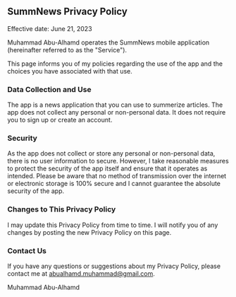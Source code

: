 SummNews Privacy Policy
-----------------------------

Effective date: June 21, 2023

Muhammad Abu-Alhamd operates the SummNews mobile application (hereinafter referred to as the "Service").

This page informs you of my policies regarding the use of the app and the choices you have associated with that use.

### Data Collection and Use

The app is a news application that you can use to summerize articles. The app does not collect any personal or non-personal data. It does not require you to sign up or create an account.

### Security

As the app does not collect or store any personal or non-personal data, there is no user information to secure. However, I take reasonable measures to protect the security of the app itself and ensure that it operates as intended. Please be aware that no method of transmission over the internet or electronic storage is 100% secure and I cannot guarantee the absolute security of the app.

### Changes to This Privacy Policy

I may update this Privacy Policy from time to time. I will notify you of any changes by posting the new Privacy Policy on this page.

### Contact Us

If you have any questions or suggestions about my Privacy Policy, please contact me at abualhamd.muhammad@gmail.com.

Muhammad Abu-Alhamd